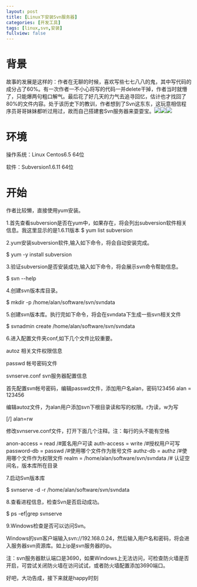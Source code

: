 ```yaml
---
layout: post
title: [Linux下安装Svn服务器]
categories: [开发工具]
tags: [linux,svn,安装]
fullview: false
---
```

# 背景

故事的发展是这样的：作者在无聊的时候，喜欢写些七七八八的鬼，其中写代码的成分占了60%。有一次作者一不小心将写的代码一并delete干掉，作者当时就懵了，只能爆两句粗口解气。最后花了好几天的力气去追寻回忆，估计也才找回了80%的文件内容。处于该历史下的教训，作者想到了Svn这东东，这玩意相信程序员哥哥妹妹都听过用过，故而自己搭建套Svn服务器来耍耍宝。![](http://img.baidu.com/hi/jx2/j_0003.gif)![](http://img.baidu.com/hi/jx2/j_0003.gif)![](http://img.baidu.com/hi/jx2/j_0003.gif)

# 环境

操作系统：Linux Centos6.5 64位

软件：Subversion1.6.11 64位

# 开始

作者比较懒，直接使用yum安装。

1.首先查看subversion是否在yum中，如果存在，将会列出subversion软件相关信息。我这里显示的是1.6.11版本
$ yum list subversion

2.yum安装subversion软件,输入如下命令，将会自动安装完成。

$ yum -y install subversion

3.验证subversion是否安装成功,输入如下命令，将会展示svn命令帮助信息。

$ svn --help

4.创建svn版本库目录。

$ mkdir -p /home/alan/software/svn/svndata

5.创建svn版本库。执行完如下命令，将会在svndata下生成一些svn相关文件

$ svnadmin create /home/alan/software/svn/svndata

6.进入配置文件夹conf,如下几个文件比较重要。

autoz 相关文件权限信息

passwd 帐号密码文件

svnserve.conf svn服务器配置信息

首先配置svn帐号密码，编辑passwd文件，添加用户名alan，密码123456
alan = 123456

编辑autoz文件，为alan用户添加svn下根目录读和写的权限。r为读，w为写

[/] alan=rw

修改svnserve.conf文件，打开下面几个注释。注：每行的头不能有空格

anon-access = read /#匿名用户可读 auth-access = write /#授权用户可写 password-db = passwd /#使用哪个文件作为账号文件 authz-db = authz /#使用哪个文件作为权限文件 realm = /home/alan/software/svn/svndata /# 认证空间名，版本库所在目录

7.启动Svn版本库

$ svnserve -d -r /home/alan/software/svn/svndata

8.查看进程信息，检查Svn是否启动成功。

$ ps -ef|grep svnserve

9.Windows检查是否可以访问Svn。

Windows的svn客户端输入svn://192.168.0.24，然后输入用户名和密码，将会进入服务器svn资源库。如上ip是svn服务器的ip。

注：svn服务器默认端口是3690，如果Windows上无法访问，可检查防火墙是否开启，可尝试关闭防火墙在访问试试，或者防火墙配置添加3690端口。

好吧，大功告成，接下来就是happy时刻
